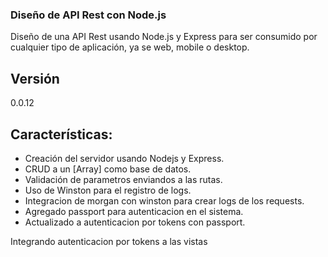 ### Diseño de API Rest con Node.js

Diseño de una API Rest usando Node.js y Express para ser consumido por cualquier tipo de aplicación, ya se web, mobile o desktop.

## Versión
0.0.12

## Características:

- Creación del servidor usando Nodejs y Express.
- CRUD a un [Array] como base de datos.
- Validación de parametros enviandos a las rutas.
- Uso de Winston para el registro de logs.
- Integracion de morgan con winston para crear logs de los requests.
- Agregado passport para autenticacion en el sistema.
- Actualizado a autenticacion por tokens con passport.

Integrando autenticacion por tokens a las vistas